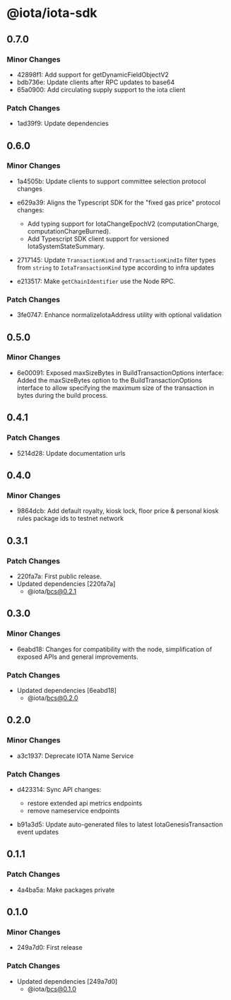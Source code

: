 # @iota/iota-sdk

## 0.7.0

### Minor Changes

-   42898f1: Add support for getDynamicFieldObjectV2
-   bdb736e: Update clients after RPC updates to base64
-   65a0900: Add circulating supply support to the iota client

### Patch Changes

-   1ad39f9: Update dependencies

## 0.6.0

### Minor Changes

-   1a4505b: Update clients to support committee selection protocol changes
-   e629a39: Aligns the Typescript SDK for the "fixed gas price" protocol changes:

    -   Add typing support for IotaChangeEpochV2 (computationCharge, computationChargeBurned).
    -   Add Typescript SDK client support for versioned IotaSystemStateSummary.

-   2717145: Update `TransactionKind` and `TransactionKindIn` filter types from `string` to
    `IotaTransactionKind` type according to infra updates
-   e213517: Make `getChainIdentifier` use the Node RPC.

### Patch Changes

-   3fe0747: Enhance normalizeIotaAddress utility with optional validation

## 0.5.0

### Minor Changes

-   6e00091: Exposed maxSizeBytes in BuildTransactionOptions interface: Added the maxSizeBytes
    option to the BuildTransactionOptions interface to allow specifying the maximum size of the
    transaction in bytes during the build process.

## 0.4.1

### Patch Changes

-   5214d28: Update documentation urls

## 0.4.0

### Minor Changes

-   9864dcb: Add default royalty, kiosk lock, floor price & personal kiosk rules package ids to
    testnet network

## 0.3.1

### Patch Changes

-   220fa7a: First public release.
-   Updated dependencies [220fa7a]
    -   @iota/bcs@0.2.1

## 0.3.0

### Minor Changes

-   6eabd18: Changes for compatibility with the node, simplification of exposed APIs and general
    improvements.

### Patch Changes

-   Updated dependencies [6eabd18]
    -   @iota/bcs@0.2.0

## 0.2.0

### Minor Changes

-   a3c1937: Deprecate IOTA Name Service

### Patch Changes

-   d423314: Sync API changes:

    -   restore extended api metrics endpoints
    -   remove nameservice endpoints

-   b91a3d5: Update auto-generated files to latest IotaGenesisTransaction event updates

## 0.1.1

### Patch Changes

-   4a4ba5a: Make packages private

## 0.1.0

### Minor Changes

-   249a7d0: First release

### Patch Changes

-   Updated dependencies [249a7d0]
    -   @iota/bcs@0.1.0

